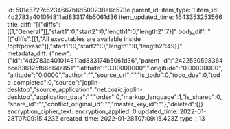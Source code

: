 id: 501e5727c6234667b6d500238e6c573e
parent_id: 
item_type: 1
item_id: 4d2783a401014811ad833174b5061d36
item_updated_time: 1643353253566
title_diff: "[{\"diffs\":[[1,\"General\"]],\"start1\":0,\"start2\":0,\"length1\":0,\"length2\":7}]"
body_diff: "[{\"diffs\":[[1,\"All executables are available inside /opt/privesc\"]],\"start1\":0,\"start2\":0,\"length1\":0,\"length2\":49}]"
metadata_diff: {"new":{"id":"4d2783a401014811ad833174b5061d36","parent_id":"2422530598364bce836125f66d64e851","latitude":"0.00000000","longitude":"0.00000000","altitude":"0.0000","author":"","source_url":"","is_todo":0,"todo_due":0,"todo_completed":0,"source":"joplin-desktop","source_application":"net.cozic.joplin-desktop","application_data":"","order":0,"markup_language":1,"is_shared":0,"share_id":"","conflict_original_id":"","master_key_id":""},"deleted":[]}
encryption_cipher_text: 
encryption_applied: 0
updated_time: 2022-01-28T07:09:15.423Z
created_time: 2022-01-28T07:09:15.423Z
type_: 13